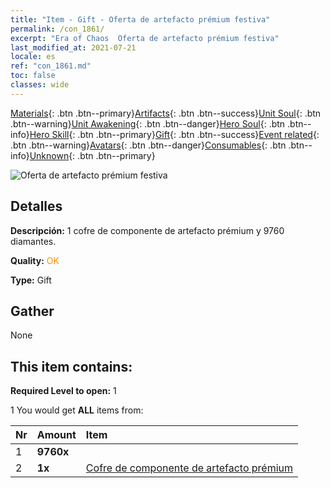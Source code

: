 ```yaml
---
title: "Item - Gift - Oferta de artefacto prémium festiva"
permalink: /con_1861/
excerpt: "Era of Chaos  Oferta de artefacto prémium festiva"
last_modified_at: 2021-07-21
locale: es
ref: "con_1861.md"
toc: false
classes: wide
---
```

 [Materials](/ItemsES/){: .btn .btn--primary}[Artifacts](/ItemsES/Artifacts/){: .btn .btn--success}[Unit Soul](/ItemsES/UnitSoul/){: .btn .btn--warning}[Unit Awakening](/ItemsES/UnitAwakening/){: .btn .btn--danger}[Hero Soul](/ItemsES/HeroSoul/){: .btn .btn--info}[Hero Skill](/ItemsES/HeroSkill/){: .btn .btn--primary}[Gift](/ItemsES/Gift/){: .btn .btn--success}[Event related](/ItemsES/Events/){: .btn .btn--warning}[Avatars](/ItemsES/Avatars/){: .btn .btn--danger}[Consumables](/ItemsES/Consumables/){: .btn .btn--info}[Unknown](/ItemsES/Unknown/){: .btn .btn--primary}

 ![Oferta de artefacto prémium festiva](/images/t/i_907484.png)

## Detalles
 **Descripción:** 1 cofre de componente de artefacto prémium y 9760 diamantes.

 **Quality:** <span style="color: #FF8C00">OK</span>

 **Type:** Gift

## Gather

  None

## This item contains:

 **Required Level to open:** 1

 1 You would get **ALL** items  from:

  | Nr | Amount |     Item    |
  |:---|:-------|:------------|
  | 1 |  **9760x** | <i class="fas fa-gem"/> |  | 
  | 2 |  **1x** | [Cofre de componente de artefacto prémium](/ItemsES/con_1863/) |  | 
